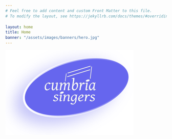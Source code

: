 ```yaml
---
# Feel free to add content and custom Front Matter to this file.
# To modify the layout, see https://jekyllrb.com/docs/themes/#overriding-theme-defaults

layout: home
title: Home
banner: "/assets/images/banners/hero.jpg"
---
```

![cumbriasingers logo](/assets/images/logos/cs3banner-a-400.png)




